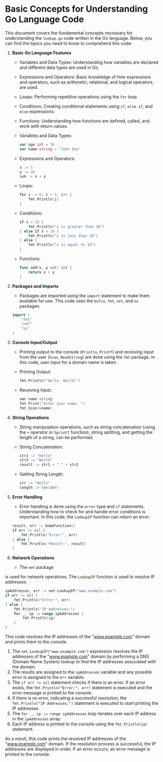 # Basic Concepts for Understanding Go Language Code

This document covers the fundamental concepts necessary for understanding the `lookup.go` code written in the Go language. Below, you can find the topics you need to know to comprehend this code:

1. **Basic Go Language Features**

   - Variables and Data Types: Understanding how variables are declared and different data types are used in Go.
   - Expressions and Operators: Basic knowledge of how expressions and operators, such as arithmetic, relational, and logical operators, are used.
   - Loops: Performing repetitive operations using the `for` loop.
   - Conditions: Creating conditional statements using `if`, `else if`, and `else` expressions.
   - Functions: Understanding how functions are defined, called, and work with return values.

   - Variables and Data Types:
     ```go
     var age int = 30
     var name string = "John Doe"
     ```
   - Expressions and Operators:
     ```go
     x := 5
     y := 10
     sum := x + y
     ```
   - Loops:
     ```go
     for i := 0; i < 5; i++ {
         fmt.Println(i)
     }
     ```
   - Conditions:
     ```go
     if x > 10 {
         fmt.Println("x is greater than 10")
     } else if x < 10 {
         fmt.Println("x is less than 10")
     } else {
         fmt.Println("x is equal to 10")
     }
     ```
   - Functions:
     ```go
     func add(x, y int) int {
         return x + y
     }
     ```

2. **Packages and Imports**

   - Packages are imported using the `import` statement to make them available for use. This code uses the `bufio`, `fmt`, `net`, and `os` packages.

   ```go
   import (
       "fmt"
       "net"
       "os"
   )
   ```

3. **Console Input/Output**

   - Printing output to the console (`Println`, `Printf`) and receiving input from the user (`Scan`, `ReadString`) are done using the `fmt` package. In this code, user input for a domain name is taken.

   - Printing Output:
     ```go
     fmt.Println("Hello, World!")
     ```
   - Receiving Input:
     ```go
     var name string
     fmt.Print("Enter your name: ")
     fmt.Scan(&name)
     ```

4. **String Operations**

   - String manipulation operations, such as string concatenation (using the `+` operator or `Sprintf` function), string splitting, and getting the length of a string, can be performed.

   - String Concatenation:
     ```go
     str1 := "Hello"
     str2 := "World"
     result := str1 + " " + str2
     ```
   - Getting String Length:
     ```go
     str := "Hello"
     length := len(str)
     ```

5. **Error Handling**

   - Error handling is done using the `error` type and `if` statements. Understanding how to check for and handle error conditions is important. In this code, the `LookupIP` function can return an error.

   ```go
   result, err := SomeFunction()
   if err != nil {
       fmt.Println("Error:", err)
   } else {
       fmt.Println("Result:", result)
   }
   ```

6. **Network Operations**

   - The `net` package

 is used for network operations. The `LookupIP` function is used to resolve IP addresses.

   ```go
   ipAddresses, err := net.LookupIP("www.example.com")
   if err != nil {
       fmt.Println("Error:", err)
   } else {
       fmt.Println("IP Addresses:")
       for _, ip := range ipAddresses {
           fmt.Println(ip)
       }
   }
   ```

   This code resolves the IP addresses of the "www.example.com" domain and prints them to the console.

   1. The `net.LookupIP("www.example.com")` expression resolves the IP addresses of the "www.example.com" domain by performing a DNS (Domain Name System) lookup to find the IP addresses associated with the domain.
   2. The results are assigned to the `ipAddresses` variable and any possible error is assigned to the `err` variable.
   3. The `if err != nil` statement checks if there is an error. If an error exists, the `fmt.Println("Error:", err)` statement is executed and the error message is printed to the console.
   4. If there is no error, indicating a successful resolution, the `fmt.Println("IP Addresses:")` statement is executed to start printing the IP addresses.
   5. The `for _, ip := range ipAddresses` loop iterates over each IP address in the `ipAddresses` array.
   6. Each IP address is printed to the console using the `fmt.Println(ip)` statement.

   As a result, this code prints the resolved IP addresses of the "www.example.com" domain. If the resolution process is successful, the IP addresses are displayed in order. If an error occurs, an error message is printed to the console.
